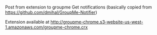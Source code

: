 Post from extension to groupme
Get notifications (basically copied from https://github.com/dmihal/GroupMe-Notifier)

Extension available at http://groupme-chrome.s3-website-us-west-1.amazonaws.com/groupme-chrome.crx
